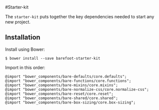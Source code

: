 #Starter-kit

The `starter-kit` puts together the key dependencies needed to start any new project.

## Installation

Install using Bower:

	$ bower install --save barefoot-starter-kit

Import in this order:

	@import "bower_components/bare-defaults/core.defaults";
	@import "bower_components/bare-functions/core.functions";
	@import "bower_components/bare-mixins/core.mixins";
	@import "bower_components/bare-normalize-css/core.normalize-css";
	@import "bower_components/bare-reset/core.reset";
	@import "bower_components/bare-shared/core.shared";
	@import "bower_components/bare-box-sizing/core.box-sizing";
